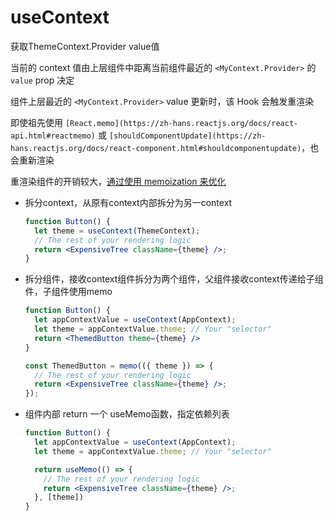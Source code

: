 # useContext

获取ThemeContext.Provider value值

当前的 context 值由上层组件中距离当前组件最近的 `<MyContext.Provider>` 的 `value` prop 决定

组件上层最近的 `<MyContext.Provider>` value 更新时，该 Hook 会触发重渲染

即使祖先使用 `[React.memo](https://zh-hans.reactjs.org/docs/react-api.html#reactmemo)` 或 `[shouldComponentUpdate](https://zh-hans.reactjs.org/docs/react-component.html#shouldcomponentupdate)`，也会重新渲染

重渲染组件的开销较大，[通过使用 memoization 来优化](https://github.com/facebook/react/issues/15156#issuecomment-474590693)

- 拆分context，从原有context内部拆分为另一context
    
    ```jsx
    function Button() {
      let theme = useContext(ThemeContext);
      // The rest of your rendering logic
      return <ExpensiveTree className={theme} />;
    }
    ```
    
- 拆分组件，接收context组件拆分为两个组件，父组件接收context传递给子组件，子组件使用memo
    
    ```jsx
    function Button() {
      let appContextValue = useContext(AppContext);
      let theme = appContextValue.theme; // Your "selector"
      return <ThemedButton theme={theme} />
    }
    
    const ThemedButton = memo(({ theme }) => {
      // The rest of your rendering logic
      return <ExpensiveTree className={theme} />;
    });
    ```
    
- 组件内部 return 一个 useMemo函数，指定依赖列表
    
    ```jsx
    function Button() {
      let appContextValue = useContext(AppContext);
      let theme = appContextValue.theme; // Your "selector"
    
      return useMemo(() => {
        // The rest of your rendering logic
        return <ExpensiveTree className={theme} />;
      }, [theme])
    }
    ```
